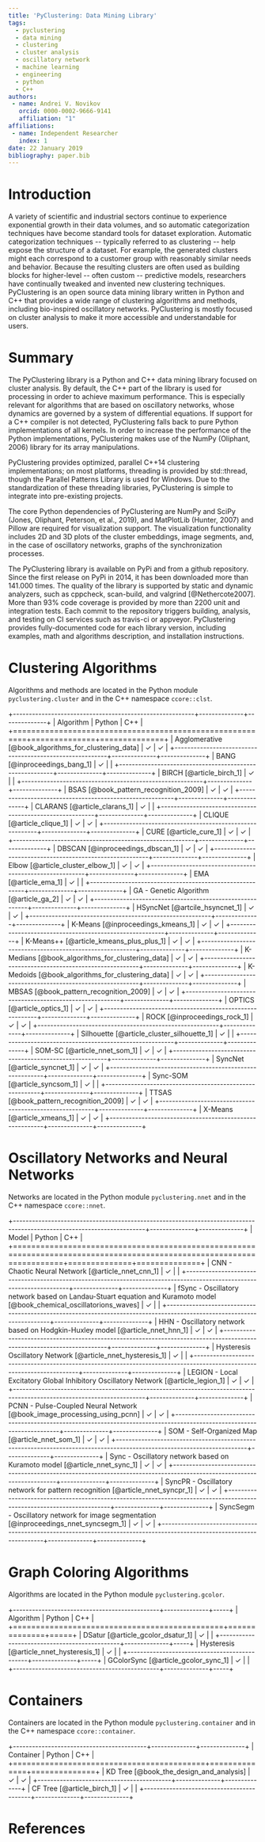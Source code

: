 ```yaml
---
title: 'PyClustering: Data Mining Library'
tags:
  - pyclustering
  - data mining
  - clustering
  - cluster analysis
  - oscillatory network
  - machine learning
  - engineering
  - python
  - C++
authors:
 - name: Andrei V. Novikov
   orcid: 0000-0002-9666-9141
   affiliation: "1"
affiliations:
 - name: Independent Researcher
   index: 1
date: 22 January 2019
bibliography: paper.bib
---
```


# Introduction

A variety of scientific and industrial sectors continue to experience exponential growth in their data volumes, and so automatic categorization techniques have become standard tools for dataset exploration. Automatic categorization techniques -- typically referred to as clustering -- help expose the structure of a dataset. For example, the generated clusters might each correspond to a customer group with reasonably similar needs and behavior. Because the resulting clusters are often used as building blocks for higher-level -- often custom -- predictive models, researchers have continually tweaked and invented new clustering techniques. PyClustering is an open source data mining library written in Python and C++ that provides a wide range of clustering algorithms and methods, including bio-inspired oscillatory networks. PyClustering is mostly focused on cluster analysis to make it more accessible and understandable for users.

# Summary

The PyClustering library is a Python and C++ data mining library focused on cluster analysis. By default, the C++ part of the library is used for processing in order to achieve maximum performance. This is especially relevant for algorithms that are based on oscillatory networks, whose dynamics are governed by a system of differential equations. If support for a C++ compiler is not detected, PyClustering falls back to pure Python implementations of all kernels. In order to increase the performance of the Python implementations, PyClustering makes use of the NumPy (Oliphant, 2006) library for its array manipulations.

PyClustering provides optimized, parallel C++14 clustering implementations; on most platforms, threading is provided by std::thread, though the Parallel Patterns Library is used for Windows. Due to the standardization of these threading libraries, PyClustering is simple to integrate into pre-existing projects.

The core Python dependencies of PyClustering are NumPy and SciPy (Jones, Oliphant, Peterson, et al., 2019), and MatPlotLib (Hunter, 2007) and Pillow are required for visualization support. The visualization functionality includes 2D and 3D plots of the cluster embeddings, image segments, and, in the case of oscillatory networks, graphs of the synchronization processes.

The PyClustering library is available on PyPi and from a github repository. Since the first release on PyPi in 2014, it has been downloaded more than 141.000 times. The quality of the library is supported by static and dynamic analyzers, such as cppcheck, scan-build, and valgrind [@Nethercote2007]. More than 93% code coverage is provided by more than 2200 unit and integration tests. Each commit to the repository triggers building, analysis, and testing on CI services such as travis-ci or appveyor. PyClustering provides fully-documented code for each library version, including examples, math and algorithms description, and installation instructions.

# Clustering Algorithms

Algorithms and methods are located in the Python module `pyclustering.cluster` and in the C++ namespace `ccore::clst`.

+---------------------------------------------------------+--------------+--------------+
| Algorithm                                               | Python       | C++          |
+=========================================================+==============+==============+
| Agglomerative [@book_algorithms_for_clustering_data]    | $\checkmark$ | $\checkmark$ |
+---------------------------------------------------------+--------------+--------------+
| BANG [@inproceedings_bang_1]                            | $\checkmark$ |              |
+---------------------------------------------------------+--------------+--------------+
| BIRCH [@article_birch_1]                                | $\checkmark$ |              |
+---------------------------------------------------------+--------------+--------------+
| BSAS [@book_pattern_recognition_2009]                   | $\checkmark$ | $\checkmark$ |
+---------------------------------------------------------+--------------+--------------+
| CLARANS [@article_clarans_1]                            | $\checkmark$ |              |
+---------------------------------------------------------+--------------+--------------+
| CLIQUE [@article_clique_1]                              | $\checkmark$ | $\checkmark$ |
+---------------------------------------------------------+--------------+--------------+
| CURE [@article_cure_1]                                  | $\checkmark$ | $\checkmark$ |
+---------------------------------------------------------+--------------+--------------+
| DBSCAN [@inproceedings_dbscan_1]                        | $\checkmark$ | $\checkmark$ |
+---------------------------------------------------------+--------------+--------------+
| Elbow [@article_cluster_elbow_1]                        | $\checkmark$ | $\checkmark$ |
+---------------------------------------------------------+--------------+--------------+
| EMA [@article_ema_1]                                    | $\checkmark$ |              |
+---------------------------------------------------------+--------------+--------------+
| GA - Genetic Algorithm [@article_ga_2]                  | $\checkmark$ | $\checkmark$ |
+---------------------------------------------------------+--------------+--------------+
| HSyncNet [@artcile_hsyncnet_1]                          | $\checkmark$ | $\checkmark$ |
+---------------------------------------------------------+--------------+--------------+
| K-Means [@inproceedings_kmeans_1]                       | $\checkmark$ | $\checkmark$ |
+---------------------------------------------------------+--------------+--------------+
| K-Means++ [@article_kmeans_plus_plus_1]                 | $\checkmark$ | $\checkmark$ |
+---------------------------------------------------------+--------------+--------------+
| K-Medians [@book_algorithms_for_clustering_data]        | $\checkmark$ | $\checkmark$ |
+---------------------------------------------------------+--------------+--------------+
| K-Medoids [@book_algorithms_for_clustering_data]        | $\checkmark$ | $\checkmark$ |
+---------------------------------------------------------+--------------+--------------+
| MBSAS [@book_pattern_recognition_2009]                  | $\checkmark$ | $\checkmark$ |
+---------------------------------------------------------+--------------+--------------+
| OPTICS [@article_optics_1]                              | $\checkmark$ | $\checkmark$ |
+---------------------------------------------------------+--------------+--------------+
| ROCK [@inproceedings_rock_1]                            | $\checkmark$ | $\checkmark$ |
+---------------------------------------------------------+--------------+--------------+
| Silhouette [@article_cluster_silhouette_1]              | $\checkmark$ |              |
+---------------------------------------------------------+--------------+--------------+
| SOM-SC [@article_nnet_som_1]                            | $\checkmark$ | $\checkmark$ |
+---------------------------------------------------------+--------------+--------------+
| SyncNet [@article_syncnet_1]                            | $\checkmark$ | $\checkmark$ |
+---------------------------------------------------------+--------------+--------------+
| Sync-SOM [@article_syncsom_1]                           | $\checkmark$ |              |
+---------------------------------------------------------+--------------+--------------+
| TTSAS [@book_pattern_recognition_2009]                  | $\checkmark$ | $\checkmark$ |
+---------------------------------------------------------+--------------+--------------+
| X-Means [@article_xmeans_1]                             | $\checkmark$ | $\checkmark$ |
+---------------------------------------------------------+--------------+--------------+

# Oscillatory Networks and Neural Networks

Networks are located in the Python module `pyclustering.nnet` and in the C++ namespace `ccore::nnet`.

+-----------------------------------------------------------------------------------------------------------------------+--------------+--------------+
| Model                                                                                                                 | Python       | C++          |
+=======================================================================================================================+==============+==============+
| CNN - Chaotic Neural Network [@article_nnet_cnn_1]                                                                    | $\checkmark$ |              |
+-----------------------------------------------------------------------------------------------------------------------+--------------+--------------+
| fSync - Oscillatory network based on Landau-Stuart equation and Kuramoto model [@book_chemical_oscillatorions_waves]  | $\checkmark$ |              |
+-----------------------------------------------------------------------------------------------------------------------+--------------+--------------+
| HHN - Oscillatory network based on Hodgkin-Huxley model [@article_nnet_hnn_1]                                         | $\checkmark$ | $\checkmark$ |
+-----------------------------------------------------------------------------------------------------------------------+--------------+--------------+
| Hysteresis Oscillatory Network [@article_nnet_hysteresis_1]                                                           | $\checkmark$ |              |
+-----------------------------------------------------------------------------------------------------------------------+--------------+--------------+
| LEGION - Local Excitatory Global Inhibitory Oscillatory Network [@article_legion_1]                                   | $\checkmark$ | $\checkmark$ |
+-----------------------------------------------------------------------------------------------------------------------+--------------+--------------+
| PCNN - Pulse-Coupled Neural Network [@book_image_processing_using_pcnn]                                               | $\checkmark$ | $\checkmark$ |
+-----------------------------------------------------------------------------------------------------------------------+--------------+--------------+
| SOM - Self-Organized Map [@article_nnet_som_1]                                                                        | $\checkmark$ | $\checkmark$ |
+-----------------------------------------------------------------------------------------------------------------------+--------------+--------------+
| Sync - Oscillatory network based on Kuramoto model [@article_nnet_sync_1]                                             | $\checkmark$ | $\checkmark$ |
+-----------------------------------------------------------------------------------------------------------------------+--------------+--------------+
| SyncPR - Oscillatory network for pattern recognition [@article_nnet_syncpr_1]                                         | $\checkmark$ | $\checkmark$ |
+-----------------------------------------------------------------------------------------------------------------------+--------------+--------------+
| SyncSegm - Oscillatory network for image segmentation [@inproceedings_nnet_syncsegm_1]                                | $\checkmark$ | $\checkmark$ |
+-----------------------------------------------------------------------------------------------------------------------+--------------+--------------+

# Graph Coloring Algorithms

Algorithms are located in the Python module `pyclustering.gcolor`.

+----------------------------------------------+--------------+-----+
| Algorithm                                    | Python       | C++ |
+==============================================+==============+=====+
| DSatur [@article_gcolor_dsatur_1]            | $\checkmark$ |     |
+----------------------------------------------+--------------+-----+
| Hysteresis [@article_nnet_hysteresis_1]      | $\checkmark$ |     |
+----------------------------------------------+--------------+-----+
| GColorSync [@article_gcolor_sync_1]          | $\checkmark$ |     |
+----------------------------------------------+--------------+-----+

# Containers

Containers are located in the Python module `pyclustering.container` and in the C++ namespace `ccore::container`.

+------------------------------------------+--------------+--------------+
| Container                                | Python       | C++          |
+==========================================+==============+==============+
| KD Tree [@book_the_design_and_analysis]  | $\checkmark$ | $\checkmark$ |
+------------------------------------------+--------------+--------------+
| CF Tree [@article_birch_1]               | $\checkmark$ |              |
+------------------------------------------+--------------+--------------+

# References
